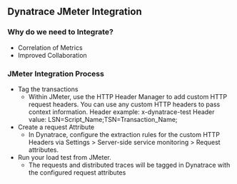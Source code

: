 ## Dynatrace JMeter Integration

### Why do we need to Integrate?

- Correlation of Metrics
- Improved Collaboration

### JMeter Integration Process

- Tag the transactions
  - Within JMeter, use the HTTP Header Manager to add custom HTTP request headers. You can use any custom HTTP headers to pass context information.
    Header example: x-dynatrace-test
    Header value: LSN=Script_Name;TSN=Transaction_Name;
- Create a request Attribute
  - In Dynatrace, configure the extraction rules for the custom HTTP Headers via Settings > Server-side service monitoring > Request attributes.
- Run your load test from JMeter.
  - The requests and distributed traces will be tagged in Dynatrace with the configured request attributes
